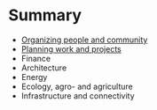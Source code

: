 # Summary

* [Organizing people and community](organizing/README.md)
* [Planning work and projects](projects/README.md)
* Finance
* Architecture
* Energy
* Ecology, agro- and agriculture
* Infrastructure and connectivity

